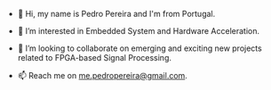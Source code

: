 - 👋 Hi, my name is Pedro Pereira and I'm from Portugal.

- 👀 I’m interested in Embedded System and Hardware Acceleration.

- 💞️ I’m looking to collaborate on emerging and exciting new projects related to FPGA-based Signal Processing.

- 📫 Reach me on me.pedropereira@gmail.com.

<!---
pedromiguelcp/pedromiguelcp is a ✨ special ✨ repository because its `README.md` (this file) appears on your GitHub profile.
You can click the Preview link to take a look at your changes.
--->
